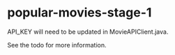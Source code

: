 # popular-movies-stage-1

API_KEY will need to be updated in MovieAPIClient.java.

See the todo for more information.
